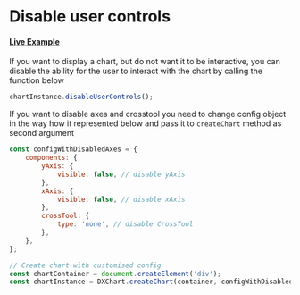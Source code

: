 # Disable user controls

#### <!--CSB_LINK-->[Live Example](https://codesandbox.io/s/5h4pqx)<!--/CSB_LINK-->

If you want to display a chart, but do not want it to be interactive, you can disable the ability for the user to interact with the chart by calling the function below

```js
chartInstance.disableUserControls();
```

If you want to disable axes and crosstool you need to change config object in the way how it represented below and pass it to `createChart` method as second argument

```js
const configWithDisabledAxes = {
	components: {
		yAxis: {
			visible: false, // disable yAxis
		},
		xAxis: {
			visible: false, // disable xAxis
		},
		crossTool: {
			type: 'none', // disable CrossTool
		},
	},
};

// Create chart with customised config
const chartContainer = document.createElement('div');
const chartInstance = DXChart.createChart(container, configWithDisabledAxes);
```
